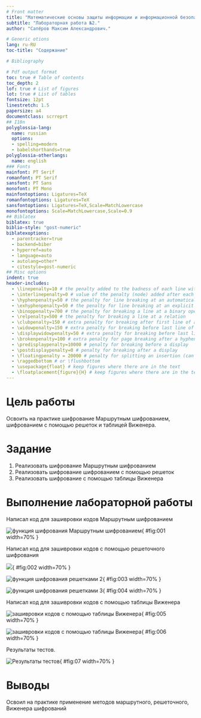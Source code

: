 ```yaml
---
# Front matter
title: "Математические основы защиты информации и информационной безопасности."
subtitle: "Лабораторная работа №2."
author: "Сапёров Максим Александрович."

# Generic otions
lang: ru-RU
toc-title: "Содержание"

# Bibliography

# Pdf output format
toc: true # Table of contents
toc_depth: 2
lof: true # List of figures
lot: true # List of tables
fontsize: 12pt
linestretch: 1.5
papersize: a4
documentclass: scrreprt
## I18n
polyglossia-lang:
  name: russian
  options:
  - spelling=modern
  - babelshorthands=true
polyglossia-otherlangs:
  name: english
### Fonts
mainfont: PT Serif
romanfont: PT Serif
sansfont: PT Sans
monofont: PT Mono
mainfontoptions: Ligatures=TeX
romanfontoptions: Ligatures=TeX
sansfontoptions: Ligatures=TeX,Scale=MatchLowercase
monofontoptions: Scale=MatchLowercase,Scale=0.9
## Biblatex
biblatex: true
biblio-style: "gost-numeric"
biblatexoptions:
  - parentracker=true
  - backend=biber
  - hyperref=auto
  - language=auto
  - autolang=other*
  - citestyle=gost-numeric
## Misc options
indent: true
header-includes:
  - \linepenalty=10 # the penalty added to the badness of each line within a paragraph (no associated penalty node) Increasing the value makes tex try to have fewer lines in the paragraph.
  - \interlinepenalty=0 # value of the penalty (node) added after each line of a paragraph.
  - \hyphenpenalty=50 # the penalty for line breaking at an automatically inserted hyphen
  - \exhyphenpenalty=50 # the penalty for line breaking at an explicit hyphen
  - \binoppenalty=700 # the penalty for breaking a line at a binary operator
  - \relpenalty=500 # the penalty for breaking a line at a relation
  - \clubpenalty=150 # extra penalty for breaking after first line of a paragraph
  - \widowpenalty=150 # extra penalty for breaking before last line of a paragraph
  - \displaywidowpenalty=50 # extra penalty for breaking before last line before a display math
  - \brokenpenalty=100 # extra penalty for page breaking after a hyphenated line
  - \predisplaypenalty=10000 # penalty for breaking before a display
  - \postdisplaypenalty=0 # penalty for breaking after a display
  - \floatingpenalty = 20000 # penalty for splitting an insertion (can only be split footnote in standard LaTeX)
  - \raggedbottom # or \flushbottom
  - \usepackage{float} # keep figures where there are in the text
  - \floatplacement{figure}{H} # keep figures where there are in the text
---
```


# Цель работы

Освоить на практике шифрование Маршрутным шифрованием, шифрованием с помощью решеток и таблицей Виженера.

# Задание

1. Реализовать шифрование Маршрутным шифрованием
2. Реализовать шифрование шифрованием с помощью решеток
3. Реализовать шифрование с помощью таблицы Виженера

# Выполнение лабораторной работы

Написал код для зашивровки кодов Маршрутным шифрованием

![функция шифрования Маршрутным шифрованием](image/1.png){ #fig:001 width=70% }

Написал код для зашивровки кодов с помощью решеточного шифрования

![](image/2.png){ #fig:002 width=70% }

![функция шифрования решетками 2](image/3.png){ #fig:003 width=70% }

![функция шифрования решетками 3](image/4.png){ #fig:004 width=70% }

Написал код для зашивровки кодов с помощью таблицы Виженера

![зашивровки кодов с помощью таблицы Виженера](image/5.png){ #fig:005 width=70% }

![зашивровки кодов с помощью таблицы Виженера](image/6.png){ #fig:006 width=70% }

Результаты тестов.

![Результаты тестов](image/7.png){ #fig:07 width=70% }  


# Выводы

Освоил на практике применение методов маршрутного, решеточного, Виженера шифрований 
